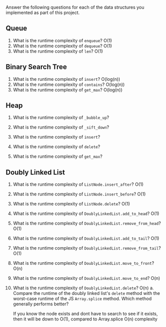 Answer the following questions for each of the data structures you implemented as part of this project.

## Queue

1. What is the runtime complexity of `enqueue`?
O(1)
2. What is the runtime complexity of `dequeue`?
O(1)
3. What is the runtime complexity of `len`?
O(1)
## Binary Search Tree

1. What is the runtime complexity of `insert`? 
O(log(n))
2. What is the runtime complexity of `contains`?
O(log(n))
3. What is the runtime complexity of `get_max`? 
O(log(n))
## Heap

1. What is the runtime complexity of `_bubble_up`?

2. What is the runtime complexity of `_sift_down`?

3. What is the runtime complexity of `insert`?

4. What is the runtime complexity of `delete`?

5. What is the runtime complexity of `get_max`?

## Doubly Linked List

1. What is the runtime complexity of `ListNode.insert_after`?
O(1)
2. What is the runtime complexity of `ListNode.insert_before`?
O(1)
3. What is the runtime complexity of `ListNode.delete`?
O(1)
4. What is the runtime complexity of `DoublyLinkedList.add_to_head`?
O(1)
5. What is the runtime complexity of `DoublyLinkedList.remove_from_head`?
O(1)
6. What is the runtime complexity of `DoublyLinkedList.add_to_tail`?
O(1)
7. What is the runtime complexity of `DoublyLinkedList.remove_from_tail`?
O(1)
8. What is the runtime complexity of `DoublyLinkedList.move_to_front`?
O(n)
9. What is the runtime complexity of `DoublyLinkedList.move_to_end`?
O(n)
10. What is the runtime complexity of `DoublyLinkedList.delete`?
O(n)
    a. Compare the runtime of the doubly linked list's `delete` method with the worst-case runtime of the JS `Array.splice` method. Which method generally performs better?

    If you know the node exists and dont have to search to see if it exists, then it will be down to O(1), compared to Array.splice O(n) complexity
